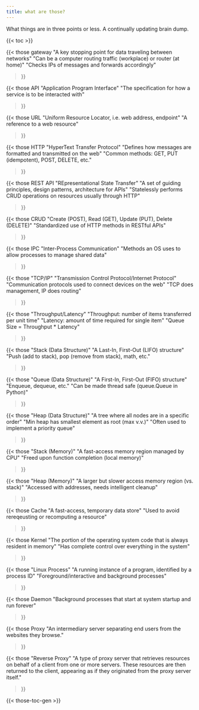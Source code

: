 ```yaml
---
title: what are those?
---
```


What things are in three points or less. A continually updating brain dump.

{{< toc >}}

{{< those
  gateway
  "A key stopping point for data traveling between networks"
  "Can be a computer routing traffic (workplace) or router (at home)"
  "Checks IPs of messages and forwards accordingly"
>}}

{{< those
  API
  "Application Program Interface"
  "The specification for how a service is to be interacted with"
>}}

{{< those
  URL
  "Uniform Resource Locator, i.e. web address, endpoint"
  "A reference to a web resource"
>}}

{{< those
  HTTP
  "HyperText Transfer Protocol"
  "Defines how messages are formatted and transmitted on the web"
  "Common methods: GET, PUT (idempotent), POST, DELETE, etc."
>}}

{{< those
  REST API
  "REpresentational State Transfer"
  "A set of guiding principles, design patterns, architecture for APIs"
  "Statelessly performs CRUD operations on resources usually through HTTP"
>}}

{{< those
  CRUD
  "Create (POST), Read (GET), Update (PUT), Delete (DELETE)"
  "Standardized use of HTTP methods in RESTful APIs"
>}}

{{< those
  IPC
  "Inter-Process Communication"
  "Methods an OS uses to allow processes to manage shared data"
>}}

{{< those
  "TCP/IP"
  "Transmission Control Protocol/Internet Protocol"
  "Communication protocols used to connect devices on the web"
  "TCP does management, IP does routing"
>}}

{{< those
  "Throughput/Latency"
  "Throughput: number of items transferred per unit time"
  "Latency: amount of time required for single item"
  "Queue Size = Throughput * Latency"
>}}

{{< those
  "Stack (Data Structure)"
  "A Last-In, First-Out (LIFO) structure"
  "Push (add to stack), pop (remove from stack), math, etc."
>}}

{{< those
  "Queue (Data Structure)"
  "A First-In, First-Out (FIFO) structure"
  "Enqueue, dequeue, etc."
  "Can be made thread safe (queue.Queue in Python)"
>}}

{{< those
  "Heap (Data Structure)"
  "A tree where all nodes are in a specific order"
  "Min heap has smallest element as root (max v.v.)"
  "Often used to implement a priority queue"
>}}

{{< those
  "Stack (Memory)"
  "A fast-access memory region managed by CPU"
  "Freed upon function completion (local memory)"
>}}

{{< those
  "Heap (Memory)"
  "A larger but slower access memory region (vs. stack)"
  "Accessed with addresses, needs intelligent cleanup"
>}}

{{< those
  Cache
  "A fast-access, temporary data store"
  "Used to avoid rereqeusting or recomputing a resource"
>}}

{{< those
  Kernel
  "The portion of the operating system code that is always resident in memory"
  "Has complete control over everything in the system"
>}}

{{< those
  "Linux Process"
  "A running instance of a program, identified by a process ID"
  "Foreground/interactive and background processes"
>}}

{{< those
  Daemon
  "Background processes that start at system startup and run forever"
>}}

{{< those
  Proxy
  "An intermediary server separating end users from the websites they browse."
>}}

{{< those
  "Reverse Proxy"
  "A type of proxy server that retrieves resources on behalf of a client from one or more servers. These resources are then returned to the client, appearing as if they originated from the proxy server itself."
>}}

{{< those-toc-gen >}}